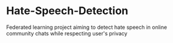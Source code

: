 # Hate-Speech-Detection
Federated learning project aiming to detect hate speech in online community chats while respecting user's privacy
